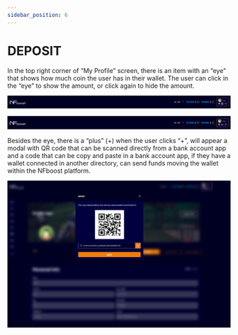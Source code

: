 ```yaml
---
sidebar_position: 6
---
```


# DEPOSIT

In the top right corner of “My Profile” screen, there is an item with an “eye” that shows how much coin the user has in their wallet. The user can click in the “eye” to show the amount, or click again to hide the amount. 

![1](./../assets/barravalor.png)

![1](./../assets/barravalornovo.png)

Besides the eye, there is a “plus” (+) when the user clicks “+”, will appear a modal with QR code that can be scanned directly from a bank account app and a code that can be copy and paste in a bank account app, if they have a wallet connected in another directory, can send funds moving the wallet within the NFboost platform.

![1](./../assets/qrcode.png)
